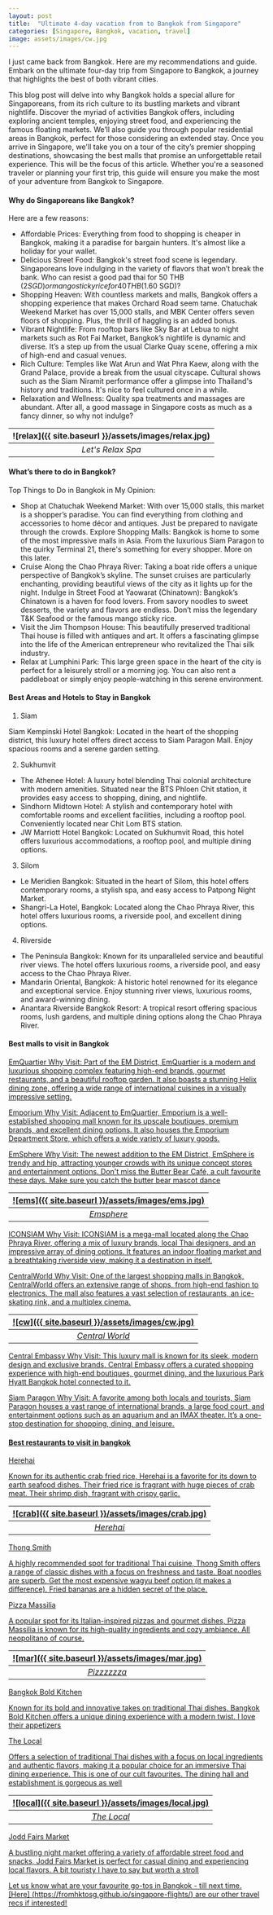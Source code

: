 ```yaml
---
layout: post
title:  "Ultimate 4-day vacation from to Bangkok from Singapore"
categories: [Singapore, Bangkok, vacation, travel]
image: assets/images/cw.jpg
---
```

I just came back from Bangkok. Here are my recommendations and guide. Embark on the ultimate four-day trip from Singapore to Bangkok, a journey that highlights the best of both vibrant cities.

This blog post will delve into why Bangkok holds a special allure for Singaporeans, from its rich culture to its bustling markets and vibrant nightlife. Discover the myriad of activities Bangkok offers, including exploring ancient temples, enjoying street food, and experiencing the famous floating markets. We’ll also guide you through popular residential areas in Bangkok, perfect for those considering an extended stay. Once you arrive in Singapore, we'll take you on a tour of the city’s premier shopping destinations, showcasing the best malls that promise an unforgettable retail experience. This will be the focus of this article. Whether you're a seasoned traveler or planning your first trip, this guide will ensure you make the most of your adventure from Bangkok to Singapore.

#### Why do Singaporeans like Bangkok? 

Here are a few reasons:
+ Affordable Prices: Everything from food to shopping is cheaper in Bangkok, making it a paradise for bargain hunters. It's almost like a holiday for your wallet.
+ Delicious Street Food: Bangkok's street food scene is legendary. Singaporeans love indulging in the variety of flavors that won’t break the bank. Who can resist a good pad thai for 50 THB ($2 SGD) or mango sticky rice for 40 THB ($1.60 SGD)?
+ Shopping Heaven: With countless markets and malls, Bangkok offers a shopping experience that makes Orchard Road seem tame. Chatuchak Weekend Market has over 15,000 stalls, and MBK Center offers seven floors of shopping. Plus, the thrill of haggling is an added bonus.
+ Vibrant Nightlife: From rooftop bars like Sky Bar at Lebua to night markets such as Rot Fai Market, Bangkok’s nightlife is dynamic and diverse. It’s a step up from the usual Clarke Quay scene, offering a mix of high-end and casual venues.
+ Rich Culture: Temples like Wat Arun and Wat Phra Kaew, along with the Grand Palace, provide a break from the usual cityscape. Cultural shows such as the Siam Niramit performance offer a glimpse into Thailand's history and traditions. It's nice to feel cultured once in a while.
+ Relaxation and Wellness: Quality spa treatments and massages are abundant. After all, a good massage in Singapore costs as much as a fancy dinner, so why not indulge?

| ![relax]({{ site.baseurl }}/assets/images/relax.jpg)
|:--:| 
|  *Let's Relax Spa*  |

#### What’s there to do in Bangkok?

Top Things to Do in Bangkok in My Opinion:
+ Shop at Chatuchak Weekend Market: With over 15,000 stalls, this market is a shopper’s paradise. You can find everything from clothing and accessories to home décor and antiques. Just be prepared to navigate through the crowds.
Explore Shopping Malls: Bangkok is home to some of the most impressive malls in Asia. From the luxurious Siam Paragon to the quirky Terminal 21, there's something for every shopper. More on this later.
+ Cruise Along the Chao Phraya River: Taking a boat ride offers a unique perspective of Bangkok’s skyline. The sunset cruises are particularly enchanting, providing beautiful views of the city as it lights up for the night.
Indulge in Street Food at Yaowarat (Chinatown): Bangkok’s Chinatown is a haven for food lovers. From savory noodles to sweet desserts, the variety and flavors are endless. Don’t miss the legendary T&K Seafood or the famous mango sticky rice.
+ Visit the Jim Thompson House: This beautifully preserved traditional Thai house is filled with antiques and art. It offers a fascinating glimpse into the life of the American entrepreneur who revitalized the Thai silk industry.
+ Relax at Lumphini Park: This large green space in the heart of the city is perfect for a leisurely stroll or a morning jog. You can also rent a paddleboat or simply enjoy people-watching in this serene environment.

#### Best Areas and Hotels to Stay in Bangkok

1. Siam

Siam Kempinski Hotel Bangkok: Located in the heart of the shopping district, this luxury hotel offers direct access to Siam Paragon Mall. Enjoy spacious rooms and a serene garden setting.

2. Sukhumvit

+ The Athenee Hotel: A luxury hotel blending Thai colonial architecture with modern amenities. Situated near the BTS Phloen Chit station, it provides easy access to shopping, dining, and nightlife.
+ Sindhorn Midtown Hotel: A stylish and contemporary hotel with comfortable rooms and excellent facilities, including a rooftop pool. Conveniently located near Chit Lom BTS station.
+ JW Marriott Hotel Bangkok: Located on Sukhumvit Road, this hotel offers luxurious accommodations, a rooftop pool, and multiple dining options.

3. Silom

+ Le Meridien Bangkok: Situated in the heart of Silom, this hotel offers contemporary rooms, a stylish spa, and easy access to Patpong Night Market.
+ Shangri-La Hotel, Bangkok: Located along the Chao Phraya River, this hotel offers luxurious rooms, a riverside pool, and excellent dining options.

4. Riverside

+ The Peninsula Bangkok: Known for its unparalleled service and beautiful river views. The hotel offers luxurious rooms, a riverside pool, and easy access to the Chao Phraya River.
+ Mandarin Oriental, Bangkok: A historic hotel renowned for its elegance and exceptional service. Enjoy stunning river views, luxurious rooms, and award-winning dining.
+ Anantara Riverside Bangkok Resort: A tropical resort offering spacious rooms, lush gardens, and multiple dining options along the Chao Phraya River.

#### Best malls to visit in Bangkok

<u>EmQuartier<u>
Why Visit: Part of the EM District, EmQuartier is a modern and luxurious shopping complex featuring high-end brands, gourmet restaurants, and a beautiful rooftop garden. It also boasts a stunning Helix dining zone, offering a wide range of international cuisines in a visually impressive setting.

<u>Emporium<u>
Why Visit: Adjacent to EmQuartier, Emporium is a well-established shopping mall known for its upscale boutiques, premium brands, and excellent dining options. It also houses the Emporium Department Store, which offers a wide variety of luxury goods.

<u>EmSphere<u>
Why Visit: The newest addition to the EM District, EmSphere is trendy and hip, attracting younger crowds with its unique concept stores and entertainment options. Don't miss the Butter Bear Café, a cult favourite these days. Make sure you catch the butter bear mascot dance

| ![ems]({{ site.baseurl }}/assets/images/ems.jpg)
|:--:| 
|  *Emsphere*  |

<u>ICONSIAM<u>
Why Visit: ICONSIAM is a mega-mall located along the Chao Phraya River, offering a mix of luxury brands, local Thai designers, and an impressive array of dining options. It features an indoor floating market and a breathtaking riverside view, making it a destination in itself.

<u>CentralWorld<u>
Why Visit: One of the largest shopping malls in Bangkok, CentralWorld offers an extensive range of shops, from high-end fashion to electronics. The mall also features a vast selection of restaurants, an ice-skating rink, and a multiplex cinema.

| ![cw]({{ site.baseurl }}/assets/images/cw.jpg)
|:--:| 
|  *Central World*  |

<u>Central Embassy<u>
Why Visit: This luxury mall is known for its sleek, modern design and exclusive brands. Central Embassy offers a curated shopping experience with high-end boutiques, gourmet dining, and the luxurious Park Hyatt Bangkok hotel connected to it.

<u>Siam Paragon<u>
Why Visit: A favorite among both locals and tourists, Siam Paragon houses a vast range of international brands, a large food court, and entertainment options such as an aquarium and an IMAX theater. It’s a one-stop destination for shopping, dining, and leisure.

#### Best restaurants to visit in bangkok

<u>Herehai<u>

Known for its authentic crab fried rice, Herehai is a favorite for its down to earth seafood dishes. Their fried rice is fragrant with huge pieces of crab meat. Their shrimp dish, fragrant with crispy garlic.

| ![crab]({{ site.baseurl }}/assets/images/crab.jpg)
|:--:| 
|  *Herehai*  |

<u>Thong Smith<u>

A highly recommended spot for traditional Thai cuisine, Thong Smith offers a range of classic dishes with a focus on freshness and taste. Boat noodles are superb. Get the most expensive wagyu beef option (it makes a difference). Fried bananas are a hidden secret of the place.

<u>Pizza Massilia<u>

A popular spot for its Italian-inspired pizzas and gourmet dishes, Pizza Massilia is known for its high-quality ingredients and cozy ambiance. All neopolitano of course.

| ![mar]({{ site.baseurl }}/assets/images/mar.jpg)
|:--:| 
|  *Pizzzzzza*  |

<u>Bangkok Bold Kitchen<u>

Known for its bold and innovative takes on traditional Thai dishes, Bangkok Bold Kitchen offers a unique dining experience with a modern twist. I love their appetizers

<u>The Local<u>

Offers a selection of traditional Thai dishes with a focus on local ingredients and authentic flavors, making it a popular choice for an immersive Thai dining experience. This is one of our cult favourites. The dining hall and establishment is gorgeous as well

| ![local]({{ site.baseurl }}/assets/images/local.jpg)
|:--:| 
|  *The Local*  |

<u>Jodd Fairs Market<u>

A bustling night market offering a variety of affordable street food and snacks, Jodd Fairs Market is perfect for casual dining and experiencing local flavors. A bit touristy I have to say but worth a stroll

Let us know what are your favourite go-tos in Bangkok - till next time. [Here] (https://fromhktosg.github.io/singapore-flights/) are our other travel recs if interested!
